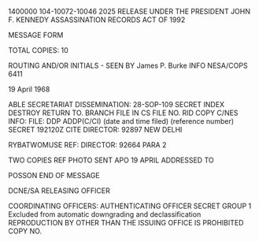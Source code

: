 1400000
104-10072-10046
2025 RELEASE UNDER THE PRESIDENT JOHN F. KENNEDY ASSASSINATION RECORDS ACT OF 1992

MESSAGE FORM

TOTAL COPIES: 10

ROUTING AND/OR INITIALS - SEEN BY
James P. Burke
INFO NESA/COPS
6411

19 April 1968

ABLE SECRETARIAT DISSEMINATION:
28-SOP-109
SECRET
INDEX
DESTROY
RETURN TO.
BRANCH
FILE IN CS FILE NO.
RID COPY
C/NES
INFO:
FILE:
DDP ADDP(C/CI)
(date and time filed)
(reference number)
SECRET
192120Z
CITE DIRECTOR: 92897
NEW DELHI

RYBATWOMUSE
REF: DIRECTOR: 92664 PARA 2

TWO COPIES REF PHOTO SENT APO 19 APRIL ADDRESSED TO

POSSON
END OF MESSAGE

DCNE/SA
RELEASING OFFICER

COORDINATING OFFICERS:
AUTHENTICATING
OFFICER
SECRET
GROUP 1
Excluded from automatic
downgrading and
declassification
REPRODUCTION BY OTHER THAN THE ISSUING OFFICE IS PROHIBITED
COPY NO.
